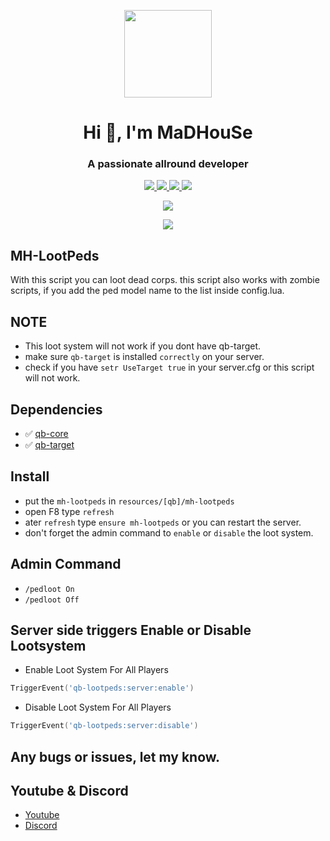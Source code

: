 <p align="center">
    <img width="140" src="https://icons.iconarchive.com/icons/iconarchive/red-orb-alphabet/128/Letter-M-icon.png" />  
    <h1 align="center">Hi 👋, I'm MaDHouSe</h1>
    <h3 align="center">A passionate allround developer </h3>    
</p>

<p align="center">
  <a href="https://github.com/MaDHouSe79/mh-lootpeds/issues">
    <img src="https://img.shields.io/github/issues/MaDHouSe79/mh-lootpeds"/> 
  </a>
  <a href="https://github.com/MaDHouSe79/mh-lootpeds/network/members">
    <img src="https://img.shields.io/github/forks/MaDHouSe79/mh-lootpeds"/> 
  </a>  
  <a href="https://github.com/MaDHouSe79/mh-lootpeds/stargazers">
    <img src="https://img.shields.io/github/stars/MaDHouSe79/mh-lootpeds?color=white"/> 
  </a>
  <a href="https://github.com/MaDHouSe79/mh-lootpeds/blob/main/LICENSE">
    <img src="https://img.shields.io/github/license/MaDHouSe79/mh-lootpeds?color=black"/> 
  </a>      
</p>

<p align="center">
  <img alig src="https://github-profile-trophy.vercel.app/?username=MaDHouSe79&margin-w=15&column=6" />
</p>

<p align="center">
  <img alig src="https://raw.githubusercontent.com/kamranahmedse/driver.js/master/demo/images/split.png" />
</p>

## MH-LootPeds 
With this script you can loot dead corps.
this script also works with zombie scripts, if you add the ped model name to the list inside config.lua.

## NOTE 
- This loot system will not work if you dont have qb-target.
- make sure `qb-target` is installed `correctly` on your server.
- check if you have `setr UseTarget true` in your server.cfg or this script will not work.


## Dependencies
- ✅ [qb-core](https://github.com/qbcore-framework/qb-core)
- ✅ [qb-target](https://github.com/qbcore-framework/qb-target)


## Install
- put the `mh-lootpeds` in `resources/[qb]/mh-lootpeds`
- open F8 type `refresh`
- ater `refresh` type `ensure mh-lootpeds` or you can restart the server.
- don't forget the admin command to `enable` or `disable` the loot system.

## Admin Command
- `/pedloot On`
- `/pedloot Off`


## Server side triggers Enable or Disable Lootsystem
- Enable Loot System For All Players
```lua
TriggerEvent('qb-lootpeds:server:enable')
```

- Disable Loot System For All Players
```lua
TriggerEvent('qb-lootpeds:server:disable')
```

## Any bugs or issues, let my know.


## Youtube & Discord
- [Youtube](https://www.youtube.com/@MaDHouSe79)
- [Discord](https://discord.gg/cEMSeE9dgS)
